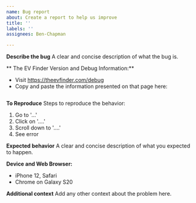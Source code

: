```yaml
---
name: Bug report
about: Create a report to help us improve
title: ''
labels: ''
assignees: Ben-Chapman

---
```


**Describe the bug**
A clear and concise description of what the bug is.

** The EV Finder Version and Debug Information:**
- Visit https://theevfinder.com/debug
- Copy and paste the information presented on that page here:
```
```

**To Reproduce**
Steps to reproduce the behavior:
1. Go to '...'
2. Click on '....'
3. Scroll down to '....'
4. See error

**Expected behavior**
A clear and concise description of what you expected to happen.


**Device and Web Browser:**
 - iPhone 12, Safari
 - Chrome on Galaxy S20


**Additional context**
Add any other context about the problem here.
